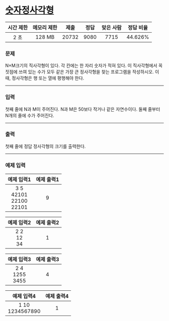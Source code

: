 # [숫자정사각형](https://www.acmicpc.net/problem/1051)

<div align = center>

| 시간 제한 | 메모리 제한 | 제출  | 정답 | 맞은 사람 | 정답 비율 |
| :-------: | :---------: | :---: | :--: | :-------: | :-------: |
|   2 초    |   128 MB    | 20732 | 9080 |   7715    |  44.626%  |

</div>

### 문제

N×M크기의 직사각형이 있다. 각 칸에는 한 자리 숫자가 적혀 있다. 이 직사각형에서 꼭짓점에 쓰여 있는 수가 모두 같은 가장 큰 정사각형을 찾는 프로그램을 작성하시오. 이때, 정사각형은 행 또는 열에 평행해야 한다.

---

### 입력

첫째 줄에 N과 M이 주어진다. N과 M은 50보다 작거나 같은 자연수이다. 둘째 줄부터 N개의 줄에 수가 주어진다.

---

### 출력

첫째 줄에 정답 정사각형의 크기를 출력한다.

---

### 예제 입력

|            예제 입력1             | 예제 출력1 |
| :-------------------------------: | :--------: |
| 3 5<br/>42101<br/>22100<br/>22101 |     9      |

|    예제 입력2     | 예제 출력2 |
| :---------------: | :--------: |
| 2 2<br/>12<br/>34 |     1      |

|      예제 입력3       | 예제 출력3 |
| :-------------------: | :--------: |
| 2 4<br/>1255<br/>3455 |     4      |

|     예제 입력4      | 예제 출력4 |
| :-----------------: | :--------: |
| 1 10<br/>1234567890 |     1      |
